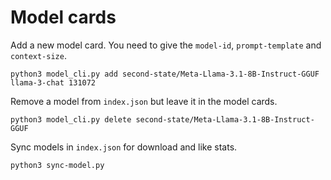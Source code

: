 # Model cards

Add a new model card. You need to give the `model-id`, `prompt-template` and `context-size`.

```
python3 model_cli.py add second-state/Meta-Llama-3.1-8B-Instruct-GGUF llama-3-chat 131072
```

Remove a model from `index.json` but leave it in the model cards.

```
python3 model_cli.py delete second-state/Meta-Llama-3.1-8B-Instruct-GGUF
```

Sync models in `index.json` for download and like stats.

```
python3 sync-model.py
```
